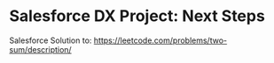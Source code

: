 # Salesforce DX Project: Next Steps

Salesforce Solution to: https://leetcode.com/problems/two-sum/description/